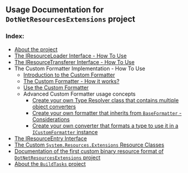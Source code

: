 ## Usage Documentation for `DotNetResourcesExtensions` project

### Index:

- [About the project](https://github.com/mdcdi1315/dotnetresourcesextensions/blob/master/Docs/About.md)
- [The IResourceLoader Interface - How To Use](https://github.com/mdcdi1315/dotnetresourcesextensions/blob/master/Docs/Iresloader.md)
- [The IResourceTransferer Interface - How To Use](https://github.com/mdcdi1315/dotnetresourcesextensions/blob/master/Docs/Irestransferer.md)
- The Custom Formatter Implementation - How To Use
	- [Introduction to the Custom Formatter](https://github.com/mdcdi1315/dotnetresourcesextensions/blob/master/Docs/cf-intro.md)
	- [The Custom Formatter - How it works?](https://github.com/mdcdi1315/dotnetresourcesextensions/blob/master/Docs/cf-howto.md)
	- [Use the Custom Formatter](https://github.com/mdcdi1315/dotnetresourcesextensions/blob/master/Docs/cf-use.md)
	- Advanced Custom Formatter usage concepts
		- [Create your own Type Resolver class that contains multiple object converters](https://github.com/mdcdi1315/dotnetresourcesextensions/blob/master/Docs/cf-ityperesolver.md)
		- [Create your own formatter that inherits from `BaseFormatter` - Considerations](https://github.com/mdcdi1315/dotnetresourcesextensions/blob/master/Docs/cf-custombaseformatter.md)
		- [Create your own converter that formats a type to use it in a `ICustomFormatter` instance](https://github.com/mdcdi1315/dotnetresourcesextensions/blob/master/Docs/cf-customconverter.md)
- [The IResourceEntry Interface](https://github.com/mdcdi1315/dotnetresourcesextensions/blob/master/Docs/Iresentry.md)
- [The Custom `System.Resources.Extensions` Resource Classes](https://github.com/mdcdi1315/dotnetresourcesextensions/blob/master/Docs/customdotnetres.md)
- [Documentation of the first custom binary resource format of `DotNetResourcesExtensions` project](https://github.com/mdcdi1315/dotnetresourcesextensions/blob/master/Docs/custombinaryresformatdoc.md)
- [About the `BuildTasks` project](https://github.com/mdcdi1315/dotnetresourcesextensions/blob/master/BuildTasks/README.md)